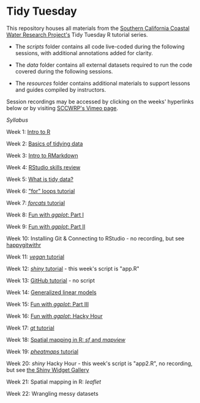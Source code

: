# Tidy Tuesday
This repository houses all materials from the [Southern California Coastal Water Research Project's](https://www.sccwrp.org/) Tidy Tuesday R tutorial series.

- The *scripts* folder contains all code live-coded during the following sessions, with additional annotations added for clarity.

- The *data* folder contains all external datasets required to run the code covered during the following sessions.

- The *resources* folder contains additional materials to support lessons and guides compiled by instructors.

Session recordings may be accessed by clicking on the weeks' hyperlinks below or by visiting [SCCWRP's Vimeo page](https://vimeo.com/sccwrp).

*Syllabus*

Week 1: [Intro to R](https://vimeo.com/447182978)

Week 2: [Basics of tidying data](https://vimeo.com/449376586)

Week 3: [Intro to RMarkdown](https://vimeo.com/453355688)

Week 4: [RStudio skills review](https://vimeo.com/455941894)

Week 5: [What is tidy data?](https://vimeo.com/456928749)

Week 6: ["for" loops tutorial](https://vimeo.com/458786351)

Week 7: [*forcats* tutorial](https://vimeo.com/465011265)

Week 8: [Fun with *ggplot*: Part I](https://vimeo.com/465017065)

Week 9: [Fun with *ggplot*: Part II](https://vimeo.com/467740185)

Week 10: Installing Git & Connecting to RStudio - no recording, but see [happygitwithr](https://happygitwithr.com/)

Week 11: [*vegan* tutorial](https://vimeo.com/471034228)

Week 12: [*shiny* tutorial](https://vimeo.com/473515014) - this week's script is "app.R"

Week 13: [GitHub tutorial](https://vimeo.com/478095078) - no script

Week 14: [Generalized linear models](https://vimeo.com/478097567)

Week 15: [Fun with *ggplot*: Part III](https://vimeo.com/485543544)

Week 16: [Fun with *ggplot*: Hacky Hour](https://vimeo.com/485546794)

Week 17: [*gt* tutorial](https://vimeo.com/491361827)

Week 18: [Spatial mapping in R: *sf* and *mapview*](https://vimeo.com/491362635)

Week 19: [*pheatmaps* tutorial](https://vimeo.com/491367706)

Week 20: *shiny* Hacky Hour - this week's script is "app2.R", no recording, but see [the Shiny Widget Gallery](https://shiny.rstudio.com/gallery/widget-gallery.html)

Week 21: Spatial mapping in R: *leaflet*

Week 22: Wrangling messy datasets
